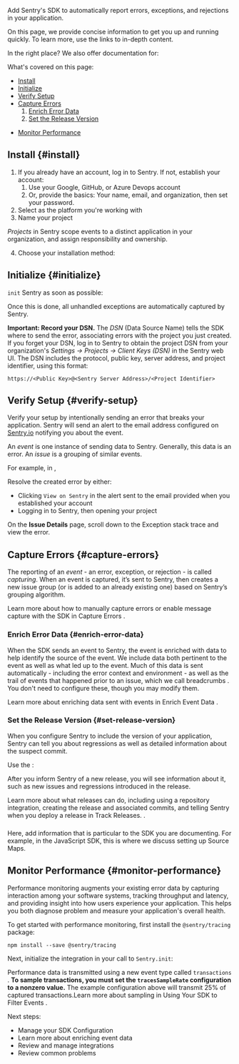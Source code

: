 <!--
Guideline: This page is common to all SDKs; add the name of the SDK you're documenting as well as the code samples as instructed. If you have questions, please ask Fiona or Daniel. 

**The objective for this page is that a developer can quickly complete an ideal integration.**
-->

Add Sentry's <!--SDK name--> SDK to automatically report errors, exceptions, and rejections in your application. 

On this page, we provide concise information to get you up and running quickly. To learn more, use the links to in-depth content.

In the right place? We also offer documentation for:
<!-- 
Guideline: Add icons for related languages/frameworks.
-->
What's covered on this page:

- [Install](#install)
- [Initialize](#initialize)
- [Verify Setup](#verify-setup)
- [Capture Errors](#capture-errors)
    1. [Enrich Error Data](#enrich-error-data) 
    2. [Set the Release Version](#set-release-version)
    
<!--
Guideline: Add any step to set up information that's specific to the SDK; for example, in the JavaScript example, this heading is for Source Maps. Then add the link to that heading
-->

- [Monitor Performance](#monitor-performance)

## Install {#install}

1.  If you already have an account, log in to Sentry. If not, establish your account:
    1. Use your Google, GitHub, or Azure Devops account
    2. Or, provide the basics: Your name, email, and organization, then set your password.
2. Select <SDK> as the platform you're working with
3. Name your project

*Projects* in Sentry scope events to a distinct application in your organization, and assign responsibility and ownership. 

4. Choose your installation method:

<!--
Guideline: Add SDK specific installation information
-->

## Initialize {#initialize}

`init` Sentry as soon as possible:
<!--
Guideline: Add init code example for this SDK 
-->
Once this is done, all unhandled exceptions are automatically captured by Sentry. 

**Important: Record your DSN.** The *DSN* (Data Source Name) tells the SDK where to send the error, associating errors with the project you just created. If you forget your DSN, log in to Sentry to obtain the project DSN from your organization's *Settings -> Projects -> Client Keys (DSN)* in the Sentry web UI. The DSN includes the protocol, public key, server address, and project identifier, using this format:

`https://<Public Key>@<Sentry Server Address>/<Project Identifier>`

## Verify Setup {#verify-setup}

Verify your setup by intentionally sending an error that breaks your application. Sentry will send an alert to the email address configured on [Sentry.io](http://sentry.io/) notifying you about the event.

An *event* is one instance of sending data to Sentry. Generally, this data is an error. An *issue* is a grouping of similar events.

For example, in <!--SDK name-->, 
<!--
Guideline: Add verify setup example for the SDK you are documenting
-->
Resolve the created error by either: 

- Clicking `View on Sentry` in the alert sent to the email provided when you established your account
- Logging in to Sentry, then opening your project

On the **Issue Details** page, scroll down to the Exception stack trace and view the error. 

## Capture Errors {#capture-errors}

The reporting of an *event* - an error, exception, or rejection - is called *capturing*. When an event is captured, it’s sent to Sentry, then creates a new issue group (or is added to an already existing one) based on Sentry’s grouping algorithm. 
<!--
Guideline: Add SDK specific information, as appropriate
-->
Learn more about how to manually capture errors or enable message capture with the <!--SDK name--> SDK in Capture Errors <!--link to the Capture Errors content for this SDK-->.

### Enrich Error Data {#enrich-error-data}

When the SDK sends an event to Sentry, the event is enriched with data to help identify the source of the event. We include data both pertinent to the event as well as what led up to the event. Much of this data is sent automatically - including the error context <!--link to the Event Context content for this SDK--> and environment <!--link to the Manage Environments--> - as well as the trail of events that happened prior to an issue, which we call breadcrumbs <!--link to the breadcrumbs content for this SDK-->. You don't need to configure these, though you may modify them. 

Learn more about enriching data sent with events in Enrich Event Data <!--link to the Enrich Event Data page for this SDK-->.

### Set the Release Version {#set-release-version}

When you configure Sentry to include the version of your application, Sentry can tell you about regressions as well as detailed information about the suspect commit. 

Use the <!--SDK setting-->:

<!-- SDK configuration example -->

After you inform Sentry of a new release, you will see information about it, such as new issues and regressions introduced in the release.

Learn more about what releases can do, including using a repository integration, creating the release and associated commits, and telling Sentry when you deploy a release in Track Releases. <!--link to the Track Releases page for this SDK-->.

### <SDK-Specific Setup>

Here, add information that is particular to the SDK you are documenting. For example, in the JavaScript SDK, this is where we discuss setting up Source Maps.

## Monitor Performance {#monitor-performance}

Performance monitoring augments your existing error data by capturing interaction among your software systems, tracking throughput and latency, and providing insight into how users experience your application. This helps you both diagnose problem and measure your application's overall health. 

To get started with performance monitoring, first install the `@sentry/tracing` package:

`npm install --save @sentry/tracing`

Next, initialize the integration in your call to `Sentry.init`:

<!-- SDK example, setting sample rate to 25% of captured transactions -->

Performance data is transmitted using a new event type called `transactions` <!--link to Distributing Tracing-->. **To sample transactions, you must set the `tracesSampleRate` configuration to a nonzero value.** The example configuration above will transmit 25% of captured transactions.Learn more about sampling in Using Your SDK to Filter Events <!--add link to this content for the SDK you are documenting-->.

Next steps:

- Manage your SDK Configuration <!--add link-->
- Learn more about enriching event data <!--add link-->
- Review and manage integrations <!--add link-->
- Review common problems <!--add link-->
